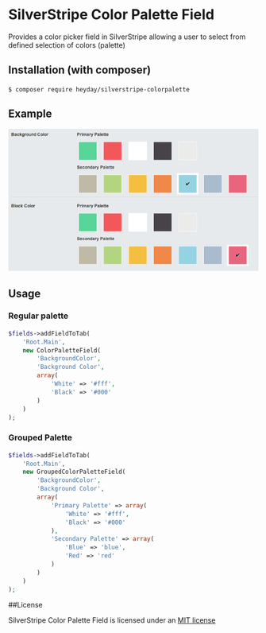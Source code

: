 # SilverStripe Color Palette Field

Provides a color picker field in SilverStripe allowing a user to select from defined selection of colors (palette)

## Installation (with composer)

	$ composer require heyday/silverstripe-colorpalette

## Example

![Color Palette Example](resources/example.png?raw=true)

## Usage

### Regular palette

```php
$fields->addFieldToTab(
	'Root.Main',
	new ColorPaletteField(
		'BackgroundColor',
		'Background Color',
		array(
			'White' => '#fff',
			'Black' => '#000'
		)
	)
);
```

### Grouped Palette

```php
$fields->addFieldToTab(
	'Root.Main',
	new GroupedColorPaletteField(
		'BackgroundColor',
		'Background Color',
		array(
			'Primary Palette' => array(
				'White' => '#fff',
				'Black' => '#000'
			),
			'Secondary Palette' => array(
				'Blue' => 'blue',
				'Red' => 'red'
			)
		)
	)
);
```

##License

SilverStripe Color Palette Field is licensed under an [MIT license](http://heyday.mit-license.org/)
